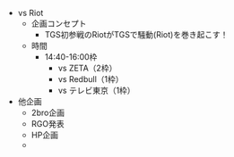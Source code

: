 * vs Riot
	* 企画コンセプト
		* TGS初参戦のRiotがTGSで騒動(Riot)を巻き起こす！
	* 時間
		* 14:40-16:00枠
			* vs ZETA（2枠）
			* vs Redbull（1枠）
			* vs テレビ東京（1枠）
* 他企画
	* 2bro企画
	* RGO発表
	* HP企画
	* 